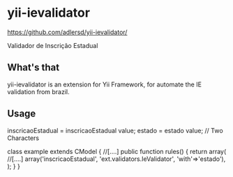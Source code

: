 yii-ievalidator
===============
https://github.com/adlersd/yii-ievalidator/

Validador de Inscrição Estadual

What's that
-----------

yii-ievalidator is an extension for Yii Framework, for automate the IE validation from brazil.

Usage
-----

  inscricaoEstadual = inscricaoEstadual value;
  estado = estado value; // Two Characters


class example extends CModel {
    //[....]
    public function rules()
    {
        return array(
            //[....]
            array('inscricaoEstadual', 'ext.validators.IeValidator', 'with'=>'estado'),
        );
    }
}